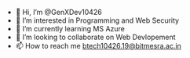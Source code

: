 - 👋 Hi, I’m @GenXDev10426
- 👀 I’m interested in Programming and Web Security
- 🌱 I’m currently learning MS Azure
- 💞️ I’m looking to collaborate on Web Devlopement
- 📫 How to reach me btech10426.19@bitmesra.ac.in

<!---
GenXDev10426/GenXDev10426 is a ✨ special ✨ repository because its `README.md` (this file) appears on your GitHub profile.
You can click the Preview link to take a look at your changes.
--->
